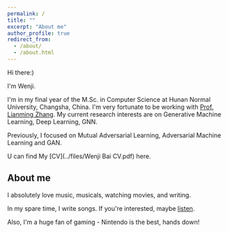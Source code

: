 ```yaml
---
permalink: /
title: ""
excerpt: "About me"
author_profile: true
redirect_from: 
  - /about/
  - /about.html
---
```

Hi there:)

I'm Wenji. 

I'm in my final year of the M.Sc. in Computer Science at Hunan Normal University, Changsha, China. I'm very fortunate to be working with [Prof. Lianming Zhang](https://www.scholat.com/zhanglianming.en). My current research interests are on Generative Machine Learning, Deep Learning, GNN.

Previously, I focused on Mutual Adversarial Learning, Adversarial Machine Learning and GAN.

U can find My [CV](../files/Wenji Bai CV.pdf) here.




About me
------
I absolutely love music, musicals, watching movies, and writing. 

In my spare time, I write songs. If you're interested, maybe [listen](http://163cn.tv/Qadyg0).

Also, I'm a huge fan of gaming - Nintendo is the best, hands down!
